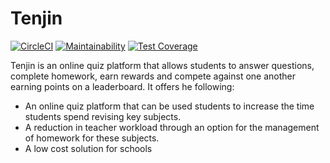 # Tenjin

[![CircleCI](https://circleci.com/gh/Hinbin/tenjin.svg?style=svg)](https://circleci.com/gh/Hinbin/tenjin)
[![Maintainability](https://api.codeclimate.com/v1/badges/5ae5ee384434b20e2789/maintainability)](https://codeclimate.com/github/Hinbin/tenjin/maintainability)
[![Test Coverage](https://api.codeclimate.com/v1/badges/5ae5ee384434b20e2789/test_coverage)](https://codeclimate.com/github/Hinbin/tenjin/test_coverage)


Tenjin is an online quiz platform that allows students to answer questions, complete homework, earn rewards and compete against one another earning points on a leaderboard.  It offers he following:

  - An online quiz platform that can be used students to increase the time students spend revising key subjects.
  - A reduction in teacher workload through an option for the management of homework for these subjects.
  - A low cost solution for schools
